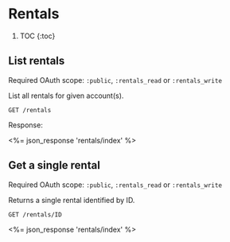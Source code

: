 # Rentals

1. TOC
{:toc}

## List rentals

Required OAuth scope: `:public`, `:rentals_read` or `:rentals_write`

List all rentals for given account(s).

~~~
GET /rentals
~~~

Response:

<%= json_response 'rentals/index' %>

## Get a single rental

Required OAuth scope: `:public`, `:rentals_read` or `:rentals_write`

Returns a single rental identified by ID.

~~~
GET /rentals/ID
~~~

<%= json_response 'rentals/index' %>
